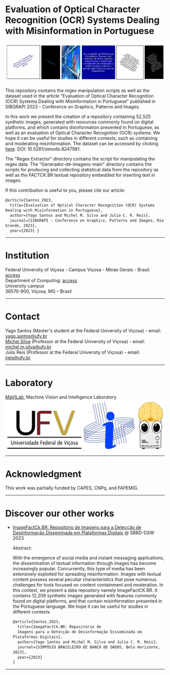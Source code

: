 <h1>Evaluation of Optical Character Recognition (OCR) Systems Dealing with Misinformation in Portuguese</h1>

![alt text](https://github.com/MaVILab-UFV/OCR-eval-for-misinformation-SIBGRAPI-2023/blob/main/resources/Exemplos.jpg?raw=true)

This repository contains the regex manipulation scripts as well as the dataset used in the article "Evaluation of Optical Character Recognition (OCR) Systems Dealing with Misinformation in Portuguese" published in SIBGRAPI 2023 - Conference on Graphics, Patterns and Images.

In this work we present the creation of a repository containing 52,525 synthetic images, generated with resources commonly found on digital platforms, and which contains disinformation presented in Portuguese, as well as an evaluation of Optical Character Recognition (OCR) systems. We hope it can be useful for studies in different contexts, such as containing and moderating misinformation. The dataset can be accessed by clicking [here](https://doi.org/10.5281/zenodo.8247981). DOI: 10.5281/zenodo.8247981.

The "Regex Extractor" directory contains the script for manipulating the regex data. The "Generador-de-imagens-main" directory contains the scripts for producing and collecting statistical data from the repository as well as the FACTCK.BR textual repository embedded for inserting text in images.

If this contribution is useful to you, please cite our article:

```
@article{Santos_2023,
  title={Evaluation of Optical Character Recognition (OCR) Systems Dealing with Misinformation in Portuguese},
  author={Yago Santos and Michel M. Silva and Julio C. R. Reis},
  journal={SIBGRAPI - Conference on Graphics, Patterns and Images, Rio Grande, 2023},
  year={2023} }
```

---

# Institution  

Federal University of Viçosa - Campus Viçosa - Minas Gerais - Brasil: [access](https://www.ufv.br/)  
Department of Computing: [access](https://www2.dpi.ufv.br/)  
University campus  
36570-900, Viçosa, MG – Brasil  

---

# Contact  

Yago Santos (Master's student at the Federal University of Viçosa) - email: yago.santos@ufv.br  
[Michel Silva](https://michelmelosilva.github.io/) (Professor at the Federal University of Viçosa) - email: michel.m.silva@ufv.br  
Julio Reis (Professor at the Federal University of Viçosa) - email: jreis@ufv.br  

---

# Laboratory  

[MaVILab:](https://mavilab-ufv.github.io/) Machine Vision and Intelligence Laboratory.    
![alt text](https://github.com/MaVILab-UFV/OCR-eval-for-misinformation-SIBGRAPI-2023/blob/main/resources/Logomarcas.png?raw=true)

---

# Acknowledgment  

This work was partially funded by CAPES, CNPq, and FAPEMIG.  

---

# Discover our other works  

- [ImageFactCk.BR: Repositório de Imagens para a Detecção de Desinformação Disseminada em Plataformas Digitais](https://github.com/MaVILab-UFV/ImageFactCk.br-dataset-SBBD-DSW-2023) @ SBBD-DSW 2023  
  
  Abstract:
  
  With the emergence of social media and instant messaging applications, the dissemination of textual information through images has become increasingly popular. Concurrently, this type of media has been extensively exploited for spreading misinformation. Images with textual content possess several peculiar characteristics that pose numerous challenges for tools focused on content containment and moderation. In this context, we present a data repository namely ImageFactCK.BR. It contains 12,209 synthetic images generated with features commonly found on digital platforms, and that contain misinformation presented in the Portuguese language. We hope it can be useful for studies in different contexts.
  
  ```
  @article{Santos_2023,
    title={ImageFactCk.BR: Repositório de 
    Imagens para a Detecção de Desinformação Disseminada em Plataformas Digitais},
    author={Yago Santos and Michel M. Silva and Julio C. R. Reis},
    journal={SIMPÓSIO BRASILEIRO DE BANCO DE DADOS, Belo Horizonte, 2023},
    year={2023}
  }
  ```

---
